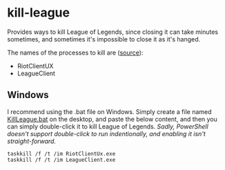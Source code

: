 # kill-league

Provides ways to kill League of Legends, since closing it can take minutes sometimes, and sometimes it's impossible to close it as it's hanged.

The names of the processes to kill are ([source](https://github.com/MingweiSamuel/lcu-schema)):
- RiotClientUX
- LeagueClient

## Windows

I recommend using the .bat file on Windows. Simply create a file named [KillLeague.bat](https://github.com/mikaeldui/kill-league/blob/main/Bat/KillLeague.bat) on the desktop, and paste the below content, and then you can simply double-click it to kill League of Legends. *Sadly, PowerShell doesn't support double-click to run indentionally, and enabling it isn't straight-forward.*

```batch
taskkill /f /t /im RiotClientUx.exe
taskkill /f /t /im LeagueClient.exe
```
